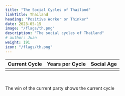 ```yaml
---
title: "The Social Cycles of Thailand"
linkTitle: Thailand
heading: "Positive Worker or Thinker"
date: 2023-05-15
image: "/flags/th.png"
description: "The social cycles of Thailand"
# author: Juan
weight: 191
icon: "/flags/th.png"
---
```



Current Cycle | Years per Cycle | Social Age
--- | --- | ---
  |  | 

<br> 

The win of the current party shows the current cycle